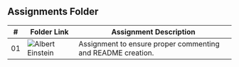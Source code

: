 ##  Assignments Folder

|   #   | Folder Link | Assignment Description |
| :---: | ----------- | ---------------------- |
|   01  |  ![Albert Einstein](https://github.com/ErnuelTonge/2143-OOP-Tonge/tree/main/Assignments/A03)| Assignment to ensure proper commenting and README creation.                      |
